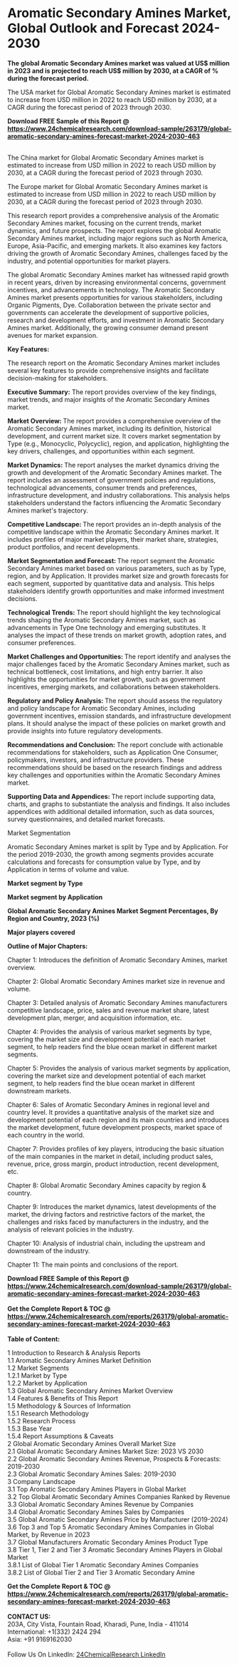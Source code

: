 <h1>Aromatic Secondary Amines Market, Global Outlook and Forecast 2024-2030</h1><p><strong>The global Aromatic Secondary Amines market was valued at US$ million in 2023 and is projected to reach US$ million by 2030, at a CAGR of % during the forecast period.</strong></p><p>
</p><p>The USA market for Global Aromatic Secondary Amines market is estimated to increase from USD million in 2022 to reach USD million by 2030, at a CAGR during the forecast period of 2023 through 2030.</p><div><b>Download FREE Sample of this Report @ 
            <a href="https://www.24chemicalresearch.com/download-sample/263179/global-aromatic-secondary-amines-forecast-market-2024-2030-463">
            https://www.24chemicalresearch.com/download-sample/263179/global-aromatic-secondary-amines-forecast-market-2024-2030-463</a></b></div><br><p>
</p><p>The China market for Global Aromatic Secondary Amines market is estimated to increase from USD million in 2022 to reach USD million by 2030, at a CAGR during the forecast period of 2023 through 2030.</p><p>
</p><p>The Europe market for Global Aromatic Secondary Amines market is estimated to increase from USD million in 2022 to reach USD million by 2030, at a CAGR during the forecast period of 2023 through 2030.</p><p>
</p><p>This research report provides a comprehensive analysis of the Aromatic Secondary Amines market, focusing on the current trends, market dynamics, and future prospects. The report explores the global Aromatic Secondary Amines market, including major regions such as North America, Europe, Asia-Pacific, and emerging markets. It also examines key factors driving the growth of Aromatic Secondary Amines, challenges faced by the industry, and potential opportunities for market players.</p><p>
The global Aromatic Secondary Amines market has witnessed rapid growth in recent years, driven by increasing environmental concerns, government incentives, and advancements in technology. The Aromatic Secondary Amines market presents opportunities for various stakeholders, including Organic Pigments, Dye. Collaboration between the private sector and governments can accelerate the development of supportive policies, research and development efforts, and investment in Aromatic Secondary Amines market. Additionally, the growing consumer demand present avenues for market expansion.</p><p>
<strong>Key Features:</strong></p><p>
The research report on the Aromatic Secondary Amines market includes several key features to provide comprehensive insights and facilitate decision-making for stakeholders.</p><p>
<strong>Executive Summary:</strong> The report provides overview of the key findings, market trends, and major insights of the Aromatic Secondary Amines market.</p><p>
<strong>Market Overview: </strong>The report provides a comprehensive overview of the Aromatic Secondary Amines market, including its definition, historical development, and current market size. It covers market segmentation by Type (e.g., Monocyclic, Polycyclic), region, and application, highlighting the key drivers, challenges, and opportunities within each segment.</p><p>
<strong>Market Dynamics: </strong>The report analyses the market dynamics driving the growth and development of the Aromatic Secondary Amines market. The report includes an assessment of government policies and regulations, technological advancements, consumer trends and preferences, infrastructure development, and industry collaborations. This analysis helps stakeholders understand the factors influencing the Aromatic Secondary Amines market's trajectory.</p><p>
<strong>Competitive Landscape: </strong>The report provides an in-depth analysis of the competitive landscape within the Aromatic Secondary Amines market. It includes profiles of major market players, their market share, strategies, product portfolios, and recent developments.</p><p>
<strong>Market Segmentation and Forecast: </strong>The report segment the Aromatic Secondary Amines market based on various parameters, such as by Type, region, and by Application. It provides market size and growth forecasts for each segment, supported by quantitative data and analysis. This helps stakeholders identify growth opportunities and make informed investment decisions.</p><p>
<strong>Technological Trends:</strong> The report should highlight the key technological trends shaping the Aromatic Secondary Amines market, such as advancements in Type One technology and emerging substitutes. It analyses the impact of these trends on market growth, adoption rates, and consumer preferences.</p><p>
<strong>Market Challenges and Opportunities: </strong>The report identify and analyses the major challenges faced by the Aromatic Secondary Amines market, such as technical bottleneck, cost limitations, and high entry barrier. It also highlights the opportunities for market growth, such as government incentives, emerging markets, and collaborations between stakeholders.</p><p>
<strong>Regulatory and Policy Analysis: </strong>The report should assess the regulatory and policy landscape for Aromatic Secondary Amines, including government incentives, emission standards, and infrastructure development plans. It should analyse the impact of these policies on market growth and provide insights into future regulatory developments.</p><p>
<strong>Recommendations and Conclusion:</strong> The report conclude with actionable recommendations for stakeholders, such as Application One Consumer, policymakers, investors, and infrastructure providers. These recommendations should be based on the research findings and address key challenges and opportunities within the Aromatic Secondary Amines market.</p><p>
<strong>Supporting Data and Appendices: </strong>The report include supporting data, charts, and graphs to substantiate the analysis and findings. It also includes appendices with additional detailed information, such as data sources, survey questionnaires, and detailed market forecasts.</p><p>
Market Segmentation</p><p>
Aromatic Secondary Amines market is split by Type and by Application. For the period 2019-2030, the growth among segments provides accurate calculations and forecasts for consumption value by Type, and by Application in terms of volume and value.</p><p>
<strong>Market segment by Type</strong></p><p>
</p><p>
</p><p><strong>Market segment by Application</strong></p><p>
</p><p>
</p><p><strong>Global Aromatic Secondary Amines Market Segment Percentages, By Region and Country, 2023 (%)</strong></p><p>
</p><p>
</p><p></p><p>
</p><p><strong>Major players covered</strong></p><p>
</p><p>
</p><p><strong>Outline of Major Chapters:</strong></p><p>
Chapter 1: Introduces the definition of Aromatic Secondary Amines, market overview.</p><p>
Chapter 2: Global Aromatic Secondary Amines market size in revenue and volume.</p><p>
Chapter 3: Detailed analysis of Aromatic Secondary Amines manufacturers competitive landscape, price, sales and revenue market share, latest development plan, merger, and acquisition information, etc.</p><p>
Chapter 4: Provides the analysis of various market segments by type, covering the market size and development potential of each market segment, to help readers find the blue ocean market in different market segments.</p><p>
Chapter 5: Provides the analysis of various market segments by application, covering the market size and development potential of each market segment, to help readers find the blue ocean market in different downstream markets.</p><p>
Chapter 6: Sales of Aromatic Secondary Amines in regional level and country level. It provides a quantitative analysis of the market size and development potential of each region and its main countries and introduces the market development, future development prospects, market space of each country in the world.</p><p>
Chapter 7: Provides profiles of key players, introducing the basic situation of the main companies in the market in detail, including product sales, revenue, price, gross margin, product introduction, recent development, etc.</p><p>
Chapter 8: Global Aromatic Secondary Amines capacity by region &amp; country.</p><p>
Chapter 9: Introduces the market dynamics, latest developments of the market, the driving factors and restrictive factors of the market, the challenges and risks faced by manufacturers in the industry, and the analysis of relevant policies in the industry.</p><p>
Chapter 10: Analysis of industrial chain, including the upstream and downstream of the industry.</p><p>
Chapter 11: The main points and conclusions of the report.</p><div><b>Download FREE Sample of this Report @ 
            <a href="https://www.24chemicalresearch.com/download-sample/263179/global-aromatic-secondary-amines-forecast-market-2024-2030-463">
            https://www.24chemicalresearch.com/download-sample/263179/global-aromatic-secondary-amines-forecast-market-2024-2030-463</a></b></div><br><div><b>Get the Complete Report & TOC @ 
            <a href="https://www.24chemicalresearch.com/reports/263179/global-aromatic-secondary-amines-forecast-market-2024-2030-463">
            https://www.24chemicalresearch.com/reports/263179/global-aromatic-secondary-amines-forecast-market-2024-2030-463</a></b></div><br>
            <b>Table of Content:</b><p>1 Introduction to Research & Analysis Reports<br />
    1.1 Aromatic Secondary Amines Market Definition<br />
    1.2 Market Segments<br />
        1.2.1 Market by Type<br />
        1.2.2 Market by Application<br />
    1.3 Global Aromatic Secondary Amines Market Overview<br />
    1.4 Features & Benefits of This Report<br />
    1.5 Methodology & Sources of Information<br />
        1.5.1 Research Methodology<br />
        1.5.2 Research Process<br />
        1.5.3 Base Year<br />
        1.5.4 Report Assumptions & Caveats<br />
2 Global Aromatic Secondary Amines Overall Market Size<br />
    2.1 Global Aromatic Secondary Amines Market Size: 2023 VS 2030<br />
    2.2 Global Aromatic Secondary Amines Revenue, Prospects & Forecasts: 2019-2030<br />
    2.3 Global Aromatic Secondary Amines Sales: 2019-2030<br />
3 Company Landscape<br />
    3.1 Top Aromatic Secondary Amines Players in Global Market<br />
    3.2 Top Global Aromatic Secondary Amines Companies Ranked by Revenue<br />
    3.3 Global Aromatic Secondary Amines Revenue by Companies<br />
    3.4 Global Aromatic Secondary Amines Sales by Companies<br />
    3.5 Global Aromatic Secondary Amines Price by Manufacturer (2019-2024)<br />
    3.6 Top 3 and Top 5 Aromatic Secondary Amines Companies in Global Market, by Revenue in 2023<br />
    3.7 Global Manufacturers Aromatic Secondary Amines Product Type<br />
    3.8 Tier 1, Tier 2 and Tier 3 Aromatic Secondary Amines Players in Global Market<br />
        3.8.1 List of Global Tier 1 Aromatic Secondary Amines Companies<br />
        3.8.2 List of Global Tier 2 and Tier 3 Aromatic Secondary Amine</p><div><b>Get the Complete Report & TOC @ 
            <a href="https://www.24chemicalresearch.com/reports/263179/global-aromatic-secondary-amines-forecast-market-2024-2030-463">
            https://www.24chemicalresearch.com/reports/263179/global-aromatic-secondary-amines-forecast-market-2024-2030-463</a></b></div><br><b>CONTACT US:</b><br>
            203A, City Vista, Fountain Road, Kharadi, Pune, India - 411014<br>
            International: +1(332) 2424 294<br>
            Asia: +91 9169162030 <br><br>
            Follow Us On LinkedIn: <a href="https://www.linkedin.com/company/24chemicalresearch/">24ChemicalResearch LinkedIn</a>